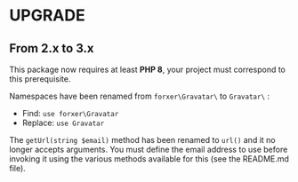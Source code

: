 UPGRADE
=======

From 2.x to 3.x
---------------

This package now requires at least **PHP 8**, your project must correspond to this prerequisite.

Namespaces have been renamed from `forxer\Gravatar\` to `Gravatar\` :

- Find: `use forxer\Gravatar`
- Replace: `use Gravatar`

The `getUrl(string $email)` method has been renamed to `url()` and it no longer accepts arguments. You must define the email address to use before invoking it using the various methods available for this (see the README.md file).
